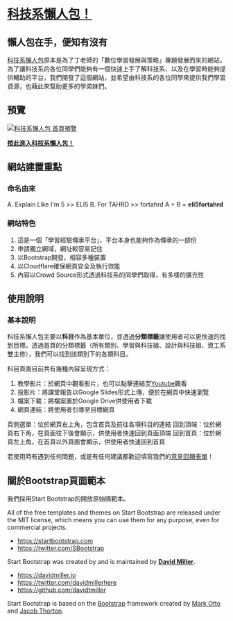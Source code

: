 # [科技系懶人包！](https://eli5fortahrd.ml)

## 懶人包在手，便知有沒有

[科技系懶人包](https://eli5fortahrd.ml)原本是為了丁老師的「數位學習發展與策略」專題發展而來的網站。為了讓科技系的各位同學們能夠有一個快速上手了解科技系、以及在學習時能夠提供輔助的平台，我們開發了這個網站，並希望由科技系的各位同學來提供我們學習資源，也藉此來幫助更多的學弟妹們。

## 預覽

[![科技系懶人包 首頁預覽](https://res.cloudinary.com/eli5fortahrd/image/upload/readme/img/eli5fortahrd_preview.png)](https://eli5fortahrd.ml)

**[按此進入科技系懶人包！](https://eli5fortahrd.ml)**

## 網站建置重點

### 命名由來

A. Explain Like I'm 5 >> ELI5
B. For TAHRD >> fortahrd
A + B = **eli5fortahrd**

### 網站特色

1. 這是一個「學習經驗傳承平台」，平台本身也能夠作為傳承的一部份
2. 申請獨立網域，網址較容易記住
3. 以Bootstrap開發，相容多種裝置
4. 以Cloudflare確保網頁安全及執行效能
5. 內容以Crowd Source形式透過科技系的同學們取得，有多樣的擴充性

## 使用說明

### 基本說明

科技系懶人包主要以**科目**作為基本單位，並透過**分類標籤**讓使用者可以更快速的找到目標。透過首頁的分類標籤（所有類別、學習與科技組、設計與科技組、資工系雙主修），我們可以找到該類別下的各類科目。

科目頁面目前共有幾種內容呈現方式：
1. 教學影片：於網頁中觀看影片，也可以點擊連結至[Youtube](https://www.youtube.com/channel/UCN-q9NcER-5Zrs2HqTtbGIQ)觀看
2. 投影片：將課堂報告以Google Slides形式上傳，便於在網頁中快速瀏覽
3. 檔案下載：將檔案置於Google Drive供使用者下載
4. 網頁連結：將使用者引導至目標網頁

頁側選單：位於網頁右上角，包含首頁及前往各項科目的連結
回到頂端：位於網頁右下角，在頁面往下後會顯示，供使用者快速回到頁面頂端
回到首頁：位於網頁左上角，在首頁以外頁面會顯示，供使用者快速回到首頁

<!--## 未來變更

1. 將會以子選單形式進行頁側科目分類
2. 可能會加入網站導覽頁面-->

若使用時有遇到任何問題，或是有任何建議都歡迎填寫我們的[意見回饋表單](https://forms.gle/oXptZdPXLTaC2wiN7)！

## 關於Bootstrap頁面範本

我們採用Start Bootstrap的開放原始碼範本。

All of the free templates and themes on Start Bootstrap are released under the MIT license, which means you can use them for any purpose, even for commercial projects.

* <https://startbootstrap.com>
* <https://twitter.com/SBootstrap>

Start Bootstrap was created by and is maintained by **[David Miller](https://davidmiller.io/)**.

* <https://davidmiller.io>
* <https://twitter.com/davidmillerhere>
* <https://github.com/davidtmiller>

Start Bootstrap is based on the [Bootstrap](https://getbootstrap.com/) framework created by [Mark Otto](https://twitter.com/mdo) and [Jacob Thorton](https://twitter.com/fat).
